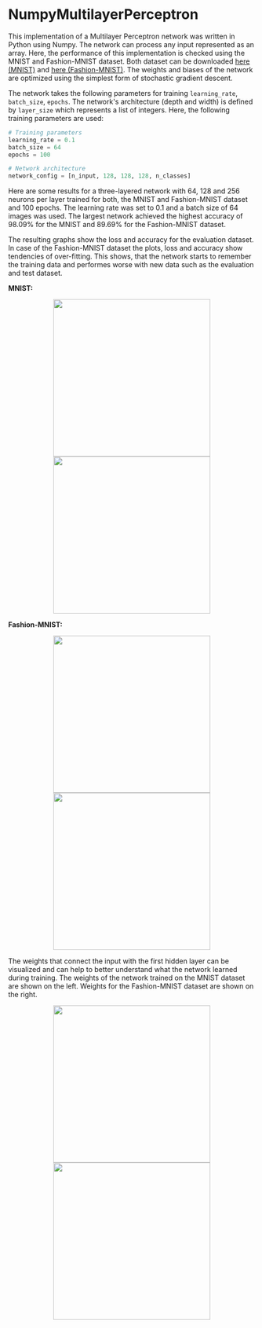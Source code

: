 # NumpyMultilayerPerceptron

This implementation of a Multilayer Perceptron network was written in Python using Numpy. The network can process any input represented as an array. Here, the performance of this implementation is checked using the MNIST and Fashion-MNIST dataset. Both dataset can be downloaded [here (MNIST)](http://yann.lecun.com/exdb/mnist/) and [here (Fashion-MNIST)](https://github.com/zalandoresearch/fashion-mnist/tree/master/data/fashion). The weights and biases of the network are optimized using the simplest form of stochastic gradient descent.

The network takes the following parameters for training `learning_rate`, `batch_size`, `epochs`. The network's architecture (depth and width) is defined by `layer_size` which represents a list of integers. Here, the following training parameters are used:

```python
# Training parameters
learning_rate = 0.1
batch_size = 64
epochs = 100

# Network architecture
network_config = [n_input, 128, 128, 128, n_classes]
````

Here are some results for a three-layered network with 64, 128 and 256 neurons per layer trained for both, the MNIST and Fashion-MNIST dataset and 100 epochs. The learning rate was set to 0.1 and a batch size of 64 images was used. The largest network achieved the highest accuracy of 98.09% for the MNIST and 89.69% for the Fashion-MNIST dataset.

The resulting graphs show the loss and accuracy for the evaluation dataset. In case of the Fashion-MNIST dataset the plots, loss and accuracy show tendencies of over-fitting. This shows, that the network starts to remember the training data and performes worse with new data such as the evaluation and test dataset.

**MNIST:**
<div align="center">
<img src="https://github.com/KaiFabi/NumpyMultilayerPerceptron/blob/master/mnist_eval_loss.png" height="320">
<img src="https://github.com/KaiFabi/NumpyMultilayerPerceptron/blob/master/mnist_eval_accuracy.png" height="320">
</div>

**Fashion-MNIST:**
<div align="center">
<img src="https://github.com/KaiFabi/NumpyMultilayerPerceptron/blob/master/fmnist_eval_loss.png" height="320">
<img src="https://github.com/KaiFabi/NumpyMultilayerPerceptron/blob/master/fmnist_eval_accuracy.png" height="320">
</div>

The weights that connect the input with the first hidden layer can be visualized and can help to better understand what the network learned during training. The weights of the network trained on the MNIST dataset are shown on the left. Weights for the Fashion-MNIST dataset are shown on the right.

<div align="center">
<img src="https://github.com/KaiFabi/NumpyMultilayerPerceptron/blob/master/mnist_weights.png" height="320" width="320">
<img src="https://github.com/KaiFabi/NumpyMultilayerPerceptron/blob/master/fashion_mnist_weights.png" height="320" width="320">
</div>
